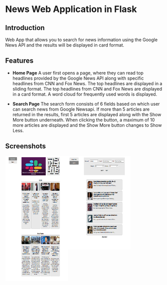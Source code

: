 # News Web Application in Flask

## Introduction
Web App that allows you to search for news information using the Google News API and the results will be displayed in card format.

## Features
*  **Home Page**
A user first opens a page, where they can read top headlines provided by the Google News API along with specific headlines from CNN and
Fox News. The top headlines are displayed in a sliding format. The top headlines from CNN and Fox News are displayed in a card format. A word cloud for frequently used words is displayed.

* **Search Page**
The search form consists of 6 fields based on which user can search news from Google Newsapi. If more than 5 articles are returned in the results, first 5 articles are displayed along with the Show More button underneath. When clicking the button, a maximum of 10 more articles
are displayed and the Show More button changes to Show Less.

## Screenshots
<img align="left" width="200" height="400" src="Flask%20Home.PNG">
<img align="left" width="200" height="300" src="Flask%20Search.PNG">
